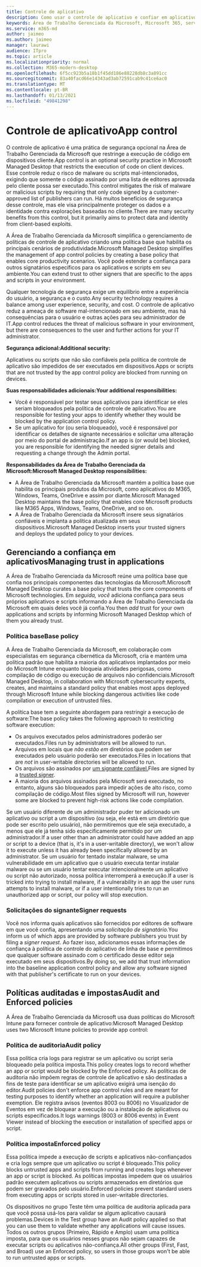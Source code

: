 ```yaml
---
title: Controle de aplicativo
description: Como usar o controle de aplicativo e confiar em aplicativos
keywords: Área de Trabalho Gerenciada da Microsoft, Microsoft 365, serviço, documentação
ms.service: m365-md
author: jaimeo
ms.author: jaimeo
manager: laurawi
audience: ITpro
ms.topic: article
ms.localizationpriority: normal
ms.collection: M365-modern-desktop
ms.openlocfilehash: 6f5cc923b5a18b1f45dd186e88228db8c3a891cc
ms.sourcegitcommit: 83a40facd66e14343ad3ab72591cab9c41ce6ac0
ms.translationtype: MT
ms.contentlocale: pt-BR
ms.lasthandoff: 01/13/2021
ms.locfileid: "49841298"
---
```

# <a name="app-control"></a><span data-ttu-id="9a718-104">Controle de aplicativo</span><span class="sxs-lookup"><span data-stu-id="9a718-104">App control</span></span>

<span data-ttu-id="9a718-105">O controle de aplicativo é uma prática de segurança opcional na Área de Trabalho Gerenciada da Microsoft que restringe a execução de código em dispositivos cliente.</span><span class="sxs-lookup"><span data-stu-id="9a718-105">App control is an optional security practice in Microsoft Managed Desktop that restricts the execution of code on client devices.</span></span> <span data-ttu-id="9a718-106">Esse controle reduz o risco de malware ou scripts mal-intencionados, exigindo que somente o código assinado por uma lista de editores aprovada pelo cliente possa ser executado.</span><span class="sxs-lookup"><span data-stu-id="9a718-106">This control mitigates the risk of malware or malicious scripts by requiring that only code signed by a customer-approved list of publishers can run.</span></span> <span data-ttu-id="9a718-107">Há muitos benefícios de segurança desse controle, mas ele visa principalmente proteger os dados e a identidade contra explorações baseadas no cliente.</span><span class="sxs-lookup"><span data-stu-id="9a718-107">There are many security benefits from this control, but it primarily aims to protect data and identity from client-based exploits.</span></span>

<span data-ttu-id="9a718-108">A Área de Trabalho Gerenciada da Microsoft simplifica o gerenciamento de políticas de controle de aplicativo criando uma política base que habilita os principais cenários de produtividade.</span><span class="sxs-lookup"><span data-stu-id="9a718-108">Microsoft Managed Desktop simplifies the management of app control policies by creating a base policy that enables core productivity scenarios.</span></span> <span data-ttu-id="9a718-109">Você pode estender a confiança para outros signatários específicos para os aplicativos e scripts em seu ambiente.</span><span class="sxs-lookup"><span data-stu-id="9a718-109">You can extend trust to other signers that are specific to the apps and scripts in your environment.</span></span> 


<span data-ttu-id="9a718-110">Qualquer tecnologia de segurança exige um equilíbrio entre a experiência do usuário, a segurança e o custo.</span><span class="sxs-lookup"><span data-stu-id="9a718-110">Any security technology requires a balance among user experience, security, and cost.</span></span> <span data-ttu-id="9a718-111">O controle de aplicativo reduz a ameaça de software mal-intencionado em seu ambiente, mas há consequências para o usuário e outras ações para seu administrador de IT.</span><span class="sxs-lookup"><span data-stu-id="9a718-111">App control reduces the threat of malicious software in your environment, but there are consequences to the user and further actions for your IT administrator.</span></span>

<span data-ttu-id="9a718-112">**Segurança adicional:**</span><span class="sxs-lookup"><span data-stu-id="9a718-112">**Additional security:**</span></span>

<span data-ttu-id="9a718-113">Aplicativos ou scripts que não são confiáveis pela política de controle de aplicativo são impedidos de ser executados em dispositivos.</span><span class="sxs-lookup"><span data-stu-id="9a718-113">Apps or scripts that are not trusted by the app control policy are blocked from running on devices.</span></span>

<span data-ttu-id="9a718-114">**Suas responsabilidades adicionais:**</span><span class="sxs-lookup"><span data-stu-id="9a718-114">**Your additional responsibilities:**</span></span>

- <span data-ttu-id="9a718-115">Você é responsável por testar seus aplicativos para identificar se eles seriam bloqueados pela política de controle de aplicativo.</span><span class="sxs-lookup"><span data-stu-id="9a718-115">You are responsible for testing your apps to identify whether they would be blocked by the application control policy.</span></span>
- <span data-ttu-id="9a718-116">Se um aplicativo for (ou seria bloqueado), você é responsável por identificar os detalhes de signante necessários e solicitar uma alteração por meio do portal de administração.</span><span class="sxs-lookup"><span data-stu-id="9a718-116">If an app is (or would be) blocked, you are responsible for identifying the needed signer details and requesting a change through the Admin portal.</span></span>

<span data-ttu-id="9a718-117">**Responsabilidades da Área de Trabalho Gerenciada da Microsoft:**</span><span class="sxs-lookup"><span data-stu-id="9a718-117">**Microsoft Managed Desktop responsibilities:**</span></span>

- <span data-ttu-id="9a718-118">A Área de Trabalho Gerenciada da Microsoft mantém a política base que habilita os principais produtos da Microsoft, como aplicativos do M365, Windows, Teams, OneDrive e assim por diante.</span><span class="sxs-lookup"><span data-stu-id="9a718-118">Microsoft Managed Desktop maintains the base policy that enables core Microsoft products like M365 Apps, Windows, Teams, OneDrive, and so on.</span></span>
- <span data-ttu-id="9a718-119">A Área de Trabalho Gerenciada da Microsoft insere seus signatários confiáveis e implanta a política atualizada em seus dispositivos.</span><span class="sxs-lookup"><span data-stu-id="9a718-119">Microsoft Managed Desktop inserts your trusted signers and deploys the updated policy to your devices.</span></span>


## <a name="managing-trust-in-applications"></a><span data-ttu-id="9a718-120">Gerenciando a confiança em aplicativos</span><span class="sxs-lookup"><span data-stu-id="9a718-120">Managing trust in applications</span></span>

<span data-ttu-id="9a718-121">A Área de Trabalho Gerenciada da Microsoft reúne uma política base que confia nos principais componentes das tecnologias da Microsoft.</span><span class="sxs-lookup"><span data-stu-id="9a718-121">Microsoft Managed Desktop curates a base policy that trusts the core components of Microsoft technologies.</span></span> <span data-ttu-id="9a718-122">Em *seguida, você* adiciona confiança para seus próprios aplicativos e scripts informando a Área de Trabalho Gerenciada da Microsoft em quais deles você já confia.</span><span class="sxs-lookup"><span data-stu-id="9a718-122">You then *add* trust for your own applications and scripts by informing Microsoft Managed Desktop which of them you already trust.</span></span>

### <a name="base-policy"></a><span data-ttu-id="9a718-123">Política base</span><span class="sxs-lookup"><span data-stu-id="9a718-123">Base policy</span></span>

<span data-ttu-id="9a718-124">A Área de Trabalho Gerenciada da Microsoft, em colaboração com especialistas em segurança cibernética da Microsoft, cria e mantém uma política padrão que habilita a maioria dos aplicativos implantados por meio do Microsoft Intune enquanto bloqueia atividades perigosas, como compilação de código ou execução de arquivos não confidenciais.</span><span class="sxs-lookup"><span data-stu-id="9a718-124">Microsoft Managed Desktop, in collaboration with Microsoft cybersecurity experts, creates, and maintains a standard policy that enables most apps deployed through Microsoft Intune while blocking dangerous activities like code compilation or execution of untrusted files.</span></span>

<span data-ttu-id="9a718-125">A política base tem a seguinte abordagem para restringir a execução de software:</span><span class="sxs-lookup"><span data-stu-id="9a718-125">The base policy takes the following approach to restricting software execution:</span></span>

- <span data-ttu-id="9a718-126">Os arquivos executados pelos administradores poderão ser executados.</span><span class="sxs-lookup"><span data-stu-id="9a718-126">Files run by administrators will be allowed to run.</span></span>
- <span data-ttu-id="9a718-127">Arquivos em locais que *não estão em* diretórios que podem ser executados pelo usuário poderão ser executados.</span><span class="sxs-lookup"><span data-stu-id="9a718-127">Files in locations that are *not* in user-writable directories will be allowed to run.</span></span>
- <span data-ttu-id="9a718-128">Os arquivos são assinados por [um signante confiável.](#signer-requests)</span><span class="sxs-lookup"><span data-stu-id="9a718-128">Files are signed by a [trusted signer](#signer-requests).</span></span>
- <span data-ttu-id="9a718-129">A maioria dos arquivos assinados pela Microsoft será executado, no entanto, alguns são bloqueados para impedir ações de alto risco, como compilação de código.</span><span class="sxs-lookup"><span data-stu-id="9a718-129">Most files signed by Microsoft will run, however some are blocked to prevent high-risk actions like code compilation.</span></span>


<span data-ttu-id="9a718-130">Se um usuário diferente de um administrador puder ter adicionado um aplicativo ou script a um dispositivo (ou seja, ele está em um diretório que pode ser escrito pelo usuário), não permitiremos que ele seja executado, a menos que ele já tenha sido especificamente permitido por um administrador.</span><span class="sxs-lookup"><span data-stu-id="9a718-130">If a user other than an administrator could have added an app or script to a device (that is, it's in a user-writable directory), we won't allow it to execute unless it has already been specifically allowed by an administrator.</span></span> <span data-ttu-id="9a718-131">Se um usuário for tentado instalar malware, se uma vulnerabilidade em um aplicativo que o usuário executa tentar instalar malware ou se um usuário tentar executar intencionalmente um aplicativo ou script não autorizado, nossa política interromperá a execução.</span><span class="sxs-lookup"><span data-stu-id="9a718-131">If a user is tricked into trying to install malware, if a vulnerability in an app the user runs attempts to install malware, or if a user intentionally tries to run an unauthorized app or script, our policy will stop execution.</span></span>

### <a name="signer-requests"></a><span data-ttu-id="9a718-132">Solicitações do signante</span><span class="sxs-lookup"><span data-stu-id="9a718-132">Signer requests</span></span>

<span data-ttu-id="9a718-133">Você nos informa quais aplicativos são fornecidos por editores de software em que você confia, apresentando uma *solicitação de signatário.*</span><span class="sxs-lookup"><span data-stu-id="9a718-133">You inform us of which apps are provided by software publishers you trust by filing a *signer request*.</span></span> <span data-ttu-id="9a718-134">Ao fazer isso, adicionamos essas informações de confiança à política de controle do aplicativo de linha de base e permitimos que qualquer software assinado com o certificado desse editor seja executado em seus dispositivos.</span><span class="sxs-lookup"><span data-stu-id="9a718-134">By doing so, we add that trust information into the baseline application control policy and allow any software signed with that publisher's certificate to run on your devices.</span></span>

## <a name="audit-and-enforced-policies"></a><span data-ttu-id="9a718-135">Políticas auditadas e impostas</span><span class="sxs-lookup"><span data-stu-id="9a718-135">Audit and Enforced policies</span></span>

<span data-ttu-id="9a718-136">A Área de Trabalho Gerenciada da Microsoft usa duas políticas do Microsoft Intune para fornecer controle de aplicativo:</span><span class="sxs-lookup"><span data-stu-id="9a718-136">Microsoft Managed Desktop uses two Microsoft Intune policies to provide app control:</span></span>

### <a name="audit-policy"></a><span data-ttu-id="9a718-137">Política de auditoria</span><span class="sxs-lookup"><span data-stu-id="9a718-137">Audit policy</span></span>
<span data-ttu-id="9a718-138">Essa política cria logs para registrar se um aplicativo ou script seria bloqueado pela política imposta.</span><span class="sxs-lookup"><span data-stu-id="9a718-138">This policy creates logs to record whether an app or script would be blocked by the Enforced policy.</span></span> <span data-ttu-id="9a718-139">As políticas de auditoria não impõem regras de controle de aplicativo e são destinadas a fins de teste para identificar se um aplicativo exigirá uma isenção do editor.</span><span class="sxs-lookup"><span data-stu-id="9a718-139">Audit policies don't enforce app control rules and are meant for testing purposes to identify whether an application will require a publisher exemption.</span></span> <span data-ttu-id="9a718-140">Ele registra avisos (eventos 8003 ou 8006) no Visualizador de Eventos em vez de bloquear a execução ou a instalação de aplicativos ou scripts especificados.</span><span class="sxs-lookup"><span data-stu-id="9a718-140">It logs warnings (8003 or 8006 events) in Event Viewer instead of blocking the execution or installation of specified apps or script.</span></span>

### <a name="enforced-policy"></a><span data-ttu-id="9a718-141">Política imposta</span><span class="sxs-lookup"><span data-stu-id="9a718-141">Enforced policy</span></span>
<span data-ttu-id="9a718-142">Essa política impede a execução de scripts e aplicativos não-confiançados e cria logs sempre que um aplicativo ou script é bloqueado.</span><span class="sxs-lookup"><span data-stu-id="9a718-142">This policy blocks untrusted apps and scripts from running and creates logs whenever an app or script is blocked.</span></span> <span data-ttu-id="9a718-143">As políticas impostas impedem que os usuários padrão executem aplicativos ou scripts armazenados em diretórios que podem ser gravados pelo usuário.</span><span class="sxs-lookup"><span data-stu-id="9a718-143">Enforced policies prevent standard users from executing apps or scripts stored in user-writable directories.</span></span>

<span data-ttu-id="9a718-144">Os dispositivos no grupo Teste têm uma política de auditoria aplicada para que você possa usá-los para validar se algum aplicativo causará problemas.</span><span class="sxs-lookup"><span data-stu-id="9a718-144">Devices in the Test group have an Audit policy applied so that you can use them to validate whether any applications will cause issues.</span></span> <span data-ttu-id="9a718-145">Todos os outros grupos (Primeiro, Rápido e Amplo) usam uma política imposta, para que os usuários nesses grupos não sejam capazes de executar scripts ou aplicativos não-confiança.</span><span class="sxs-lookup"><span data-stu-id="9a718-145">All other groups (First, Fast, and Broad) use an Enforced policy, so users in those groups won't be able to run untrusted apps or scripts.</span></span>







